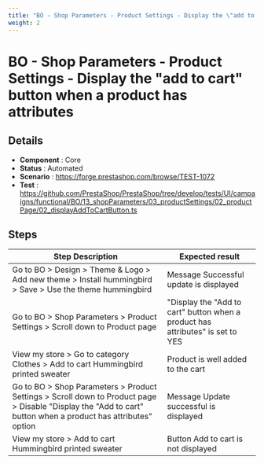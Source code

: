 ```yaml
---
title: "BO - Shop Parameters - Product Settings - Display the \"add to cart\" button when a product has attributes"
weight: 2
---
```


# BO - Shop Parameters - Product Settings - Display the \"add to cart\" button when a product has attributes
## Details
* **Component** : Core
* **Status** : Automated
* **Scenario** : https://forge.prestashop.com/browse/TEST-1072
* **Test** : https://github.com/PrestaShop/PrestaShop/tree/develop/tests/UI/campaigns/functional/BO/13_shopParameters/03_productSettings/02_productPage/02_displayAddToCartButton.ts

## Steps
| Step Description | Expected result |
| ----- | ----- |
| Go to BO > Design > Theme & Logo > Add new theme > Install hummingbird > Save > Use the theme hummingbird | Message Successful update is displayed |
| Go to BO > Shop Parameters > Product Settings > Scroll down to Product page | "Display the "Add to cart" button when a product has attributes" is set to YES |
| View my store > Go to category Clothes > Add to cart Hummingbird printed sweater | Product is well added to the cart |
| Go to BO > Shop Parameters > Product Settings > Scroll down to Product page > Disable "Display the "Add to cart" button when a product has attributes" option | Message Update successful is displayed |
| View my store > Add to cart Hummingbird printed sweater | Button Add to cart is not displayed |